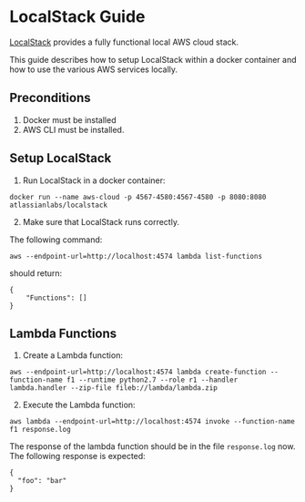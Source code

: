 # LocalStack Guide
[LocalStack](https://www.google.com ) provides a fully functional local AWS cloud stack.

This guide describes how to setup LocalStack within a docker container and how to use the various AWS services locally.

## Preconditions
1. Docker must be installed
2. AWS CLI must be installed.

## Setup LocalStack
1. Run LocalStack in a docker container:
```
docker run --name aws-cloud -p 4567-4580:4567-4580 -p 8080:8080 atlassianlabs/localstack
```

2. Make sure that LocalStack runs correctly.

The following command:
```
aws --endpoint-url=http://localhost:4574 lambda list-functions 
```
should return:
```
{
    "Functions": []
}
```

## Lambda Functions
1. Create a Lambda function:
```
aws --endpoint-url=http://localhost:4574 lambda create-function --function-name f1 --runtime python2.7 --role r1 --handler lambda.handler --zip-file fileb://lambda/lambda.zip
```

2. Execute the Lambda function:
```
aws lambda --endpoint-url=http://localhost:4574 invoke --function-name f1 response.log
```
The response of the lambda function should be in the file ``response.log`` now.
The following response is expected:
```
{
  "foo": "bar"
}
```


 

